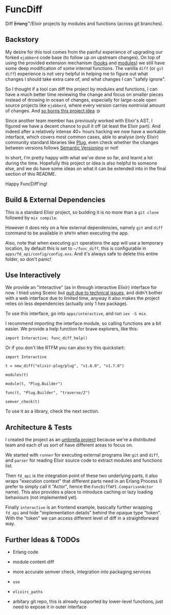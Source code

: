 # FuncDiff

Diff ~~Erlang~~™/Elixir projects by modules and functions (across git branches).

## Backstory

My desire for this tool comes from the painful experience of upgrading our forked `ejabberd` code base (to follow up on upstream changes). On top of using the provided extension mechanism ([hooks](https://docs.ejabberd.im/developer/guide/#hooks) and [modules](https://docs.ejabberd.im/developer/extending-ejabberd/modules/)) we still have some deep modification of some internal functions. The vanilla `diff` (or `git diff`) experience is not very helpful in helping me to figure out what changes I should take extra care of, and what changes I can "safely ignore".

So I thought if a tool can diff the project by modules and functions, I can have a much better time reviewing the change and focus on smaller pieces instead of drowing in ocean of changes, especially for large-scale open source projects like `ejabberd`, where every version carries nontrivial amount of changes. And [so borns this project idea](https://twitter.com/aquarhead/status/1046799171091615744) :p

Since another team member has previously worked with Elixir's AST, I figured we have a decent chance to pull it off (at least the Elixir part). And indeed after a relatively intense 40+ hours hacking we now have a workable interface, which covers most common cases, able to analyse (only Elixir) community standard libraries like [Plug](https://twitter.com/aquarhead/status/1066788283835981824), even check whether the changes between versions follows [Semantic Versioning](https://semver.org/) or not!

In short, I'm pretty happy with what we've done so far, and learnt a lot during the time. Hopefully this project or idea is also helpful to someone else, and we do have some ideas on what it can be extended into in the final section of this README.

Happy FuncDiff'ing!

## Build & External Dependencies

This is a standard Elixir project, so building it is no more than a `git clone` followed by `mix compile`.

However it does rely on a few external dependencies, namely `git` and `diff` command to be available in `$PATH` when executing the app.

Also, note that when executing `git` operations the app will use a temporary location, by default this is set to `~/func_diff`, this is configurable in `apps/fd_api/config/config.exs`. And it's always safe to delete this entire folder, so don't panic!

## Use Interactively

We provide an "interactive" (as in through interactive Elixir) interface for now. I tried using Scenic but [quit due to technical issues](https://github.com/spawnfest/func_diff/commit/657d005044a6743f367a8cc920802cdc83c54cfb), and didn't bother with a web interface due to limited time, anyway it also makes the project relies on less dependencies (actually only 1 hex package).

To use this interface, go into `apps/interactive`, and run `iex -S mix`.

I recommend importing the interface module, so calling functions are a bit easier. We provide a help function for brave explorers, like this:

```
import Interactive; func_diff_help()
```

Or if you don't like RTFM you can also try this quickstart:

```
import Interactive

t = new_diff("elixir-plug/plug", "v1.6.0", "v1.7.0")

modules(t)

module(t, "Plug.Builder")

func(t, "Plug.Builder", "traverse/2")

semver_check(t)
```

To use it as a library, check the next section.

## Architecture & Tests

I created the project as an [umbrella project](https://elixir-lang.org/getting-started/mix-otp/dependencies-and-umbrella-projects.html#umbrella-projects) because we're a distributed team and each of us sort of have different areas to focus on.

We started with `runner` for executing external programs like `git` and `diff`, and `parser` for reading Elixir source code to extract modules and functions list.

Then `fd_api` is the integration point of these two underlying parts, it also wraps "execution context" that different parts need in an Erlang Process (I prefer to simply call it "Actor", hence the `FuncDiffAPI.ComparisonActor` name). This also provides a place to introduce caching or lazy loading behaviours (not implemented yet).

Finally `interactive` is an frontend example, basically further wrapping `fd_api` and hide "implementation details" behind the opaque type "token". With the "token" we can access different level of diff in a straightforward way.

## Further Ideas & TODOs

- Erlang code
- module content diff
- more accurate semver check, integration into packaging services
- `use`

- `elixirc_paths`

- arbitary git repo, this is already supported by lower-level functions, just need to expose it in outer interface
